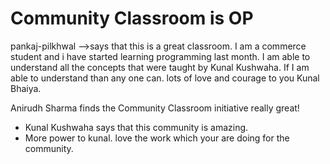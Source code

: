 # Community Classroom is OP

pankaj-pilkhwal -->says that this is a great  classroom. I am a commerce student and i have started learning programming last month. I am able to understand all the concepts that were taught by Kunal Kushwaha. If I am able to understand than any one can. lots of love and courage to you Kunal Bhaiya.

 Anirudh Sharma finds the Community Classroom initiative really great!
- Kunal Kushwaha says that this community is amazing.
- More power to kunal. love the work which your are doing for the community.
